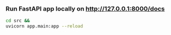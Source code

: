 ### Run FastAPI app locally on http://127.0.0.1:8000/docs
```bash
cd src &&
uvicorn app.main:app --reload
```
